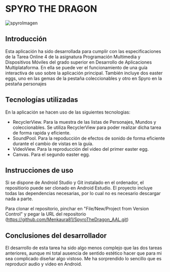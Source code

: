 #  SPYRO THE DRAGON

![spyroImagen](https://static.wikia.nocookie.net/logopedia/images/e/ed/Spyro_Logo_2018.png/revision/latest/scale-to-width-down/1000?cb=20191013032550)

## Introducción

Esta aplicación ha sido desarrollada para cumplir con las especificaciones de la Tarea Online 4 de la asignatura Programación Multimedia y Dispositivos Móviles del grado superior en Desarrollo de Aplicaciones Multiplataforma. En ella se puede ver el funcionamiento de una guía interactiva de uso sobre 
la aplicación principal. También incluye dos easter eggs, uno en las gemas de la pestaña coleccionables y otro en Spyro en la pestaña personajes


## Tecnologías utilizadas

En la aplicación se hacen uso de las siguientes tecnologias:

- RecyclerView. Para la muestra de las listas de Personajes, Mundos y coleccionables. Se utiliza RecyclerView para poder realizar dicha tarea de forma rapida y eficiente.
- SoundPool. Para la repoducción de efectos de sonido de forma eficiente durante el cambio de vistas en la guía.
- VideoView. Para la reproducción del video del primer easter egg.
- Canvas. Para el segundo easter egg.


## Instrucciones de uso

Si se dispone de Android Studio y Git instalado en el ordenador, el repositiorio puede ser clonado en Android Estudio. El proyecto incluye todas las dependencias necesarias, por lo cual no es necesario descargar nada a parte. 

Para clonar el repositorio, pinchar en "File/New/Project from Version Control" y pegar la URL del repositorio (https://github.com/Menkaura81/SpyroTheDragon_AAL.git)

## Conclusiones del desarrollador

El desarrollo de esta tarea ha sido algo menos complejo que las dos tareas anteriores, aunque mi total ausencia de sentido estético hacer que para mi sea complicado diseñar algo vistoso. Me ha
sorprendido lo sencillo que es reproducir audio y video en Android.
